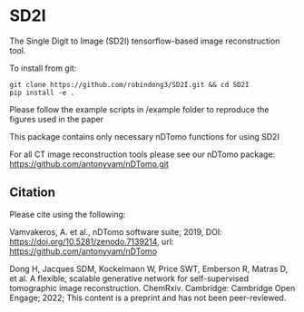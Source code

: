 # SD2I
The Single Digit to Image (SD2I) tensorflow-based image reconstruction tool.

To install from git:

```
git clone https://github.com/robindong3/SD2I.git && cd SD2I
pip install -e .
```

Please follow the example scripts in /example folder to reproduce the figures used in the paper

This package contains only necessary nDTomo functions for using SD2I

For all CT image reconstruction tools please see our nDTomo package: https://github.com/antonyvam/nDTomo.git

Citation
--------
Please cite using the following:

Vamvakeros, A. et al., nDTomo software suite, 2019, DOI: https://doi.org/10.5281/zenodo.7139214, url: https://github.com/antonyvam/nDTomo

Dong H, Jacques SDM, Kockelmann W, Price SWT, Emberson R, Matras D, et al. A flexible, scalable generative network for self-supervised tomographic image reconstruction. ChemRxiv. Cambridge: Cambridge Open Engage; 2022;  This content is a preprint and has not been peer-reviewed.
